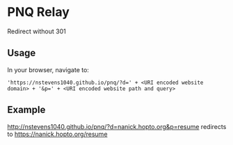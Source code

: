 # PNQ Relay  
Redirect without 301  
## Usage  
In your browser, navigate to:
```
'https://nstevens1040.github.io/pnq/?d=' + <URI encoded website domain> + '&p=' + <URI encoded website path and query>
```  
## Example  
http://nstevens1040.github.io/pnq/?d=nanick.hopto.org&p=resume redirects to https://nanick.hopto.org/resume  
